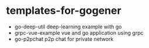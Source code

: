 # templates-for-gogener

- go-deep-util
 deep-learning example with go
- grpc-vue-example
 vue and go application using grpc 
- go-p2pchat
 p2p chat for private network
